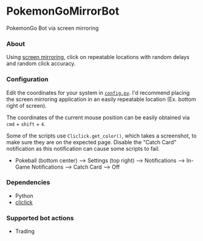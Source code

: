 # PokemonGoMirrorBot
PokemonGo Bot via screen mirroring

### About
Using [screen mirroring](https://support.apple.com/en-us/120421), click on repeatable locations with random delays and random click accuracy.

### Configuration
Edit the coordinates for your system in [`config.py`](config.py). I'd recommend placing the screen mirroring application in an easily repeatable location (Ex. bottom right of screen).

The coordinates of the current mouse position can be easily obtained via `cmd` + `shift` + `4`.

Some of the scripts use `Cliclick.get_color()`, which takes a screenshot, to make sure they are on the expected page. Disable the "Catch Card" notification as this notification can cause some scripts to fail.
* Pokeball (bottom center) --> Settings (top right) --> Notifications --> In-Game Notifications --> Catch Card --> Off

### Dependencies
* Python
* [cliclick](https://github.com/BlueM/cliclick)

### Supported bot actions
* Trading
